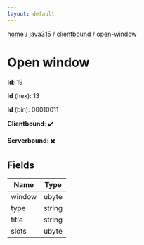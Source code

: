 ```yaml
---
layout: default
---
```


[home](/)  /  [java315](/protocol/java315)  /  [clientbound](/protocol/java315/clientbound)  /  open-window

# Open window

**Id**: 19

**Id** (hex): 13

**Id** (bin): 00010011

**Clientbound**: ✔️

**Serverbound**: ✖️

## Fields

Name | Type
---|---
window | ubyte
type | string
title | string
slots | ubyte

